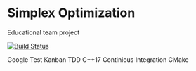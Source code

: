 # Simplex Optimization

Educational team project

[![Build Status](https://travis-ci.org/Tomek52/SimplexOptimization.svg?branch=master)](https://travis-ci.org/Tomek52/SimplexOptimization)

Google Test
Kanban
TDD
C++17
Continious Integration
CMake
